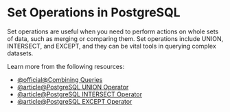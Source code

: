 # Set Operations in PostgreSQL

Set operations are useful when you need to perform actions on whole sets of data, such as merging or comparing them. Set operations include UNION, INTERSECT, and EXCEPT, and they can be vital tools in querying complex datasets.

Learn more from the following resources:

- [@official@Combining Queries](https://www.postgresql.org/docs/current/queries-union.html)
- [@article@PostgreSQL UNION Operator](https://www.postgresqltutorial.com/postgresql-tutorial/postgresql-union/)
- [@article@PostgreSQL INTERSECT Operator](https://www.postgresqltutorial.com/postgresql-tutorial/postgresql-intersect/)
- [@article@PostgreSQL EXCEPT Operator](https://www.postgresqltutorial.com/postgresql-tutorial/postgresql-except/)

